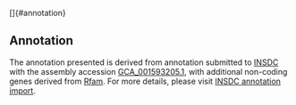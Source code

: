 []{#annotation}

Annotation
----------

The annotation presented is derived from annotation submitted to
[INSDC](http://www.insdc.org) with the assembly accession
[GCA\_001593205.1](http://www.ebi.ac.uk/ena/data/view/GCA_001593205.1),
with additional non-coding genes derived from
[Rfam](http://rfam.xfam.org/). For more details, please visit [INSDC
annotation
import](http://ensemblgenomes.org/info/data/insdc_annotation).
